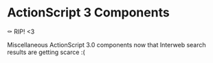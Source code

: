 # ActionScript 3 Components

:coffin: RIP! <3

Miscellaneous ActionScript 3.0 components now that Interweb search results are getting scarce :(
